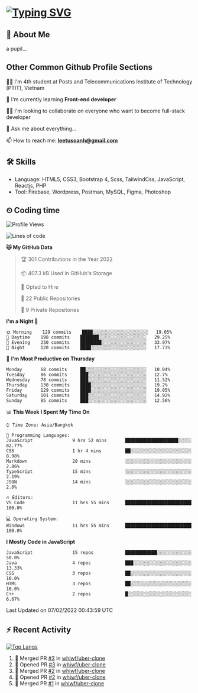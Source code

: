 # [![Typing SVG](https://readme-typing-svg.herokuapp.com?color=%23FFC83D&lines=Hi%2C+I'm+Le%2C+Tu+Oanh+%F0%9F%91%8B)](https://git.io/typing-svg)

## 🚀 About Me
a pupil...

<!-- ![GitHub metrics](https://metrics.lecoq.io/whiwf)   -->

## Other Common Github Profile Sections
👩‍🎓 I'm 4th student at Posts and Telecommunications Institute of Technology (PTIT), Vietnam

🌱 I'm currently learning **Front-end developer**

👯‍♀️ I'm looking to collaborate on everyone who want to become full-stack developer

💬 Ask me about everything...

📫 How to reach me: **leetusoanh@gmail.com**

## 🛠 Skills
- Language: HTML5, CSS3, Bootstrap 4, Scss, TailwindCss, JavaScript, Reactjs, PHP
- Tool: Firebase, Wordpress, Postman, MySQL, Figma, Photoshop

## ⏲ Coding time
<!--START_SECTION:waka-->
![Profile Views](http://img.shields.io/badge/Profile%20Views-156-blue)

![Lines of code](https://img.shields.io/badge/From%20Hello%20World%20I%27ve%20Written-2%20Million%20lines%20of%20code-blue)

**🐱 My GitHub Data** 

> 🏆 301 Contributions in the Year 2022
 > 
> 📦 407.3 kB Used in GitHub's Storage 
 > 
> 💼 Opted to Hire
 > 
> 📜 22 Public Repositories 
 > 
> 🔑 9 Private Repositories  
 > 
**I'm a Night 🦉** 

```text
🌞 Morning    129 commits    ████░░░░░░░░░░░░░░░░░░░░░   19.05% 
🌆 Daytime    198 commits    ███████░░░░░░░░░░░░░░░░░░   29.25% 
🌃 Evening    230 commits    ████████░░░░░░░░░░░░░░░░░   33.97% 
🌙 Night      120 commits    ████░░░░░░░░░░░░░░░░░░░░░   17.73%

```
📅 **I'm Most Productive on Thursday** 

```text
Monday       68 commits     ██░░░░░░░░░░░░░░░░░░░░░░░   10.04% 
Tuesday      86 commits     ███░░░░░░░░░░░░░░░░░░░░░░   12.7% 
Wednesday    78 commits     ███░░░░░░░░░░░░░░░░░░░░░░   11.52% 
Thursday     130 commits    ████░░░░░░░░░░░░░░░░░░░░░   19.2% 
Friday       129 commits    ████░░░░░░░░░░░░░░░░░░░░░   19.05% 
Saturday     101 commits    ███░░░░░░░░░░░░░░░░░░░░░░   14.92% 
Sunday       85 commits     ███░░░░░░░░░░░░░░░░░░░░░░   12.56%

```


📊 **This Week I Spent My Time On** 

```text
⌚︎ Time Zone: Asia/Bangkok

💬 Programming Languages: 
JavaScript               9 hrs 52 mins       ████████████████████░░░░░   82.77% 
CSS                      1 hr 4 mins         ██░░░░░░░░░░░░░░░░░░░░░░░   8.98% 
Markdown                 20 mins             ░░░░░░░░░░░░░░░░░░░░░░░░░   2.86% 
TypeScript               15 mins             ░░░░░░░░░░░░░░░░░░░░░░░░░   2.19% 
JSON                     14 mins             ░░░░░░░░░░░░░░░░░░░░░░░░░   2.0%

🔥 Editors: 
VS Code                  11 hrs 55 mins      █████████████████████████   100.0%

💻 Operating System: 
Windows                  11 hrs 55 mins      █████████████████████████   100.0%

```

**I Mostly Code in JavaScript** 

```text
JavaScript               15 repos            ████████████░░░░░░░░░░░░░   50.0% 
Java                     4 repos             ███░░░░░░░░░░░░░░░░░░░░░░   13.33% 
CSS                      3 repos             ██░░░░░░░░░░░░░░░░░░░░░░░   10.0% 
HTML                     3 repos             ██░░░░░░░░░░░░░░░░░░░░░░░   10.0% 
C++                      2 repos             █░░░░░░░░░░░░░░░░░░░░░░░░   6.67%

```



 Last Updated on 07/02/2022 00:43:59 UTC
<!--END_SECTION:waka-->

## ⚡ Recent Activity
[![Top Langs](https://github-readme-stats.vercel.app/api/top-langs/?username=whiwf&layout=compact&theme=radical&hide=css)](https://github.com/anuraghazra/github-readme-stats)

<!--START_SECTION:activity-->
1. 🎉 Merged PR [#3](https://github.com/whiwf/uber-clone/pull/3) in [whiwf/uber-clone](https://github.com/whiwf/uber-clone)
2. 💪 Opened PR [#3](https://github.com/whiwf/uber-clone/pull/3) in [whiwf/uber-clone](https://github.com/whiwf/uber-clone)
3. 🎉 Merged PR [#2](https://github.com/whiwf/uber-clone/pull/2) in [whiwf/uber-clone](https://github.com/whiwf/uber-clone)
4. 💪 Opened PR [#2](https://github.com/whiwf/uber-clone/pull/2) in [whiwf/uber-clone](https://github.com/whiwf/uber-clone)
5. 🎉 Merged PR [#1](https://github.com/whiwf/uber-clone/pull/1) in [whiwf/uber-clone](https://github.com/whiwf/uber-clone)
<!--END_SECTION:activity-->
